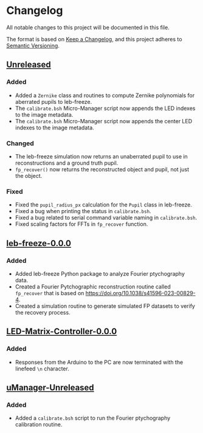 # Changelog

All notable changes to this project will be documented in this file.

The format is based on [Keep a Changelog](https://keepachangelog.com/en/1.0.0/),
and this project adheres to [Semantic Versioning](https://semver.org/spec/v2.0.0.html).

## [Unreleased]

### Added

- Added a `Zernike` class and routines to compute Zernike polynomials for aberrated pupils to leb-freeze.
- The `calibrate.bsh` Micro-Manager script now appends the LED indexes to the image metadata.
- The `calibrate.bsh` Micro-Manager script now appends the center LED indexes to the image metadata.

### Changed

- The leb-freeze simulation now returns an unaberrated pupil to use in reconstructions and a ground truth pupil.
- `fp_recover()` now returns the reconstructed object and pupil, not just the object.

### Fixed

- Fixed the `pupil_radius_px` calculation for the `Pupil` class in leb-freeze.
- Fixed a bug when printing the status in `calibrate.bsh`.
- Fixed a bug related to serial command variable naming in `calibrate.bsh`.
- Fixed scaling factors for FFTs in `fp_recover` function.

## [leb-freeze-0.0.0]

### Added

- Added leb-freeze Python package to analyze Fourier ptychography data.
- Created a Fourier Pytchographic reconstruction routine called `fp_recover` that is based on https://doi.org/10.1038/s41596-023-00829-4.
- Created a simulation routine to generate simulated FP datasets to verify the recovery process.

## [LED-Matrix-Controller-0.0.0]

### Added

- Responses from the Arduino to the PC are now terminated with the linefeed `\n` character.

## [uManager-Unreleased]

### Added

- Added a `calibrate.bsh` script to run the Fourier ptychography calibration routine.

[Unreleased]: https://github.com/leb-epfl/mr-freeze
[leb-freeze-0.0.0]: https://github.com/leb-epfl/mr-freeze/releases/tag/leb-freeze-v0.0.0
[uManager-Unreleased]: https://github.com/leb-epfl/mr-freeze/
[LED-Matrix-Controller-0.0.0]: https://github.com/leb-epfl/mr-freeze/releases/tag/led-matrix-controller-v0.0.0
